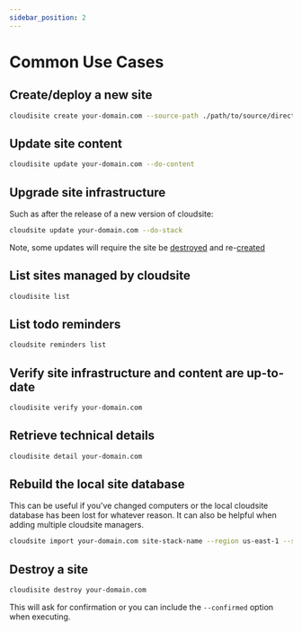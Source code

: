```yaml
---
sidebar_position: 2
---
```

# Common Use Cases

## Create/deploy a new site

```bash
cloudisite create your-domain.com --source-path ./path/to/source/directory
```

## Update site content

```bash
cloudisite update your-domain.com --do-content
```

## Upgrade site infrastructure

Such as after the release of a new version of cloudsite:
```bash
cloudsite update your-domain.com --do-stack
```
Note, some updates will require the site be [destroyed](#destroy-a-site) and re-[created](#create-deploy-a-new-site)

## List sites managed by cloudsite

```bash
cloudisite list
```

## List todo reminders

```bash
cloudsite reminders list
```

## Verify site infrastructure and content are up-to-date

```bash
cloudisite verify your-domain.com
```

## Retrieve technical details

```bash
cloudisite detail your-domain.com
```

## Rebuild the local site database

This can be useful if you've changed computers or the local cloudsite database has been lost for whatever reason. It can also be helpful when adding multiple cloudsite managers.

```bash
cloudsite import your-domain.com site-stack-name --region us-east-1 --source-path ./path/to/site/source/directory
```

## Destroy a site

```bash
cloudisite destroy your-domain.com
```

This will ask for confirmation or you can include the `--confirmed` option when executing.